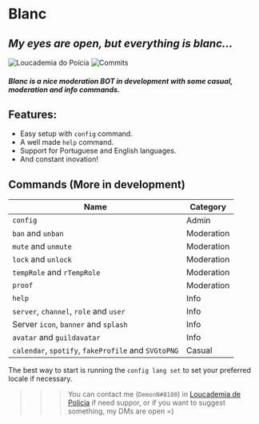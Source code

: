 # Blanc

## _My eyes are open, but everything is blanc..._

 ![Loucademia do Poícia](https://img.shields.io/discord/275458197941125121?color=%235865F2&label=%2Fpolicia&logo=discord&logoColor=%23fff) ![Commits](https://img.shields.io/github/last-commit/rox0z/blanc/master?logo=github)


##### Blanc is a nice moderation BOT in development with some casual, moderation and info commands.

## Features:
- Easy setup with `config` command.
- A well made `help` command.
- Support for Portuguese and English languages.
- And constant inovation!

## Commands (More in development)

| Name                                                | Category   |
| --------------------------------------------------- | ---------- |
| `config`                                            | Admin      |
| `ban` and `unban`                                   | Moderation |
| `mute` and `unmute`                                 | Moderation |
| `lock` and `unlock`                                 | Moderation |
| `tempRole` and `rTempRole`                          | Moderation |
| `proof`                                             | Moderation |
| `help`                                              | Info       |
| `server`, `channel`, `role` and `user`              | Info       |
| Server `icon`, `banner` and `splash`                | Info       |
| `avatar` and `guildavatar`                          | Info       |
| `calendar`, `spotify`, `fakeProfile` and `SVGtoPNG` | Casual     |

The best way to start is running the `config lang set` to set your preferred locale if necessary.

>>> You can contact me (`DemonN#8180`) in [Loucademia de Policia](https://discord.gg/policia) if need suppor, or if you want to suggest something, my DMs are open =)
